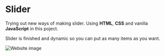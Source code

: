 # Slider

Trying out new ways of making slider.
Using **HTML**, **CSS** and vanilla **JavaScript** in this poject.

Slider is finished and dynamic so you can put as many items as you want.

![Website image](https://i.ibb.co/wpB0kTR/screencapture-127-0-0-1-3000-2019-12-13-14-49-33.png)

